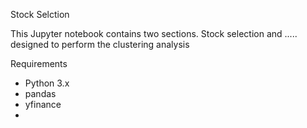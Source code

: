 Stock Selction 

This Jupyter notebook contains two sections. Stock selection and ..... designed to perform the clustering analysis


Requirements

* Python 3.x
* pandas
* yfinance
* 
